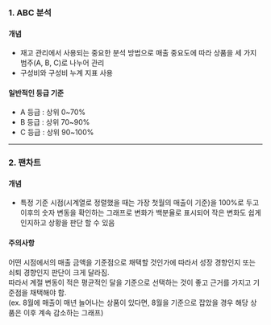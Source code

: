 ### 1. ABC 분석

#### 개념
- 재고 관리에서 사용되는 중요한 분석 방법으로 매출 중요도에 따라 상품을 세 가지 범주(A, B, C)로 나누어 관리
- 구성비와 구성비 누계 지표 사용

#### 일반적인 등급 기준
- A 등급 : 상위 0~70%
- B 등급 : 상위 70~90%
- C 등급 : 상위 90~100%

-----

### 2. 팬차트

#### 개념
- 특정 기준 시점(시계열로 정렬했을 때는 가장 첫월의 매출이 기준)을 100%로 두고 이후의 숫자 변동을 확인하는 그래프로 변화가 백분율로 표시되어 작은 변화도 쉽게 인지하고 상황을 판단 할 수 있음

#### 주의사항
어떤 시점에서의 매출 금액을 기준점으로 채택할 것인가에 따라서 성장 경향인지 또는 쇠퇴 경향인지 판단이 크게 달라짐. <BR>따라서 계절 변동이 적은 평균적인 달을 기준으로 선택하는 것이 좋고 근거를 가지고 기준점을 채택해야 함. <BR> (ex. 8월에 매출이 매년 늘어나는 상품이 있다면, 8월을 기준으로 잡았을 경우 해당 상품은 이후 계속 감소하는 그래프)
